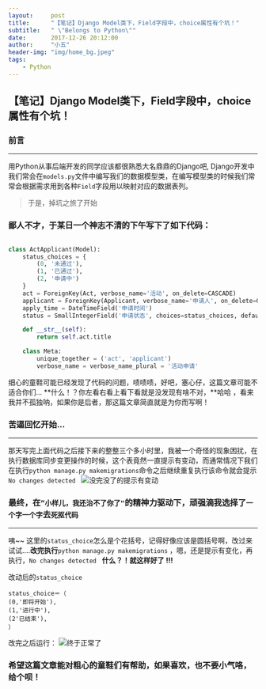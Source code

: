 ```yaml
---
layout:     post
title:      "【笔记】Django Model类下，Field字段中，choice属性有个坑！"
subtitle:   " \"Belongs to Python\""
date:       2017-12-26 20:12:00
author:     "小五"
header-img: "img/home_bg.jpeg"
tags:
    - Python
---
```


## 【笔记】Django Model类下，Field字段中，choice属性有个坑！

### 前言

---

用Python从事后端开发的同学应该都很熟悉大名鼎鼎的Django吧, Django开发中我们常会在`models.py`文件中编写我们的数据模型类，在编写模型类的时候我们常常会根据需求用到各种`Field`字段用以映射对应的数据表列。

>于是，掉坑之旅了开始

### 鄙人不才，于某日一个神志不清的下午写下了如下代码：

```Python

class ActApplicant(Model):
    status_choices = {
        (0, '未通过'),
        (1, '已通过'),
        (2, '申请中')
    }
    act = ForeignKey(Act, verbose_name='活动', on_delete=CASCADE)
    applicant = ForeignKey(Applicant, verbose_name='申请人', on_delete=CASCADE)
    apply_time = DateTimeField('申请时间')
    status = SmallIntegerField('申请状态', choices=status_choices, default=2)

    def __str__(self):
        return self.act.title

    class Meta:
        unique_together = ('act', 'applicant')
        verbose_name = verbose_name_plural = '活动申请'

```
细心的童鞋可能已经发现了代码的问题，啧啧啧，好吧，塞心仔，这篇文章可能不适合你们...
**什么！？你左看右看上看下看就是没发现有啥不对，**哈哈 ，看来我并不孤独呐，如果你是后者，那这篇文章简直就是为你而写啊！ 
### 苦逼回忆开始...

---
那天写完上面代码之后接下来的整整三个多小时里，我被一个奇怪的现象困扰，在执行数据库同步变更操作的时候，这个表竟然一直提示有变动，而通常情况下我们在执行`python manage.py makemigrations`命令之后继续重复执行该命令就会提示`No changes detected ` 
![没完没了的提示有变动](http://upload-images.jianshu.io/upload_images/2378059-e2f465f04fcd0ace.gif?imageMogr2/auto-orient/strip%7CimageView2/2/w/1240)

### 最终，在`“小样儿，我还治不了你了"`的精神力驱动下，顽强滴我选择了`一个字一个字`去`死抠代码`

---
咦~~ 这里的`status_choice`怎么是个花括号，记得好像应该是圆括号啊，改过来试试....**改完执行**`python manage.py makemigrations` ，嗯，还是提示有变化，再执行，`No changes detected `   **什么？！就这样好了 !!!** 

改动后的`status_choice`
```
status_choice＝（
(0,'即将开始'),
(1,'进行中'),
(2'已结束'),
）
```
改完之后运行：
![终于正常了](http://upload-images.jianshu.io/upload_images/2378059-a2c94a2f97b862f3.gif?imageMogr2/auto-orient/strip%7CimageView2/2/w/1240)



### 希望这篇文章能对粗心的童鞋们有帮助，如果喜欢，也不要小气咯，给个呗！